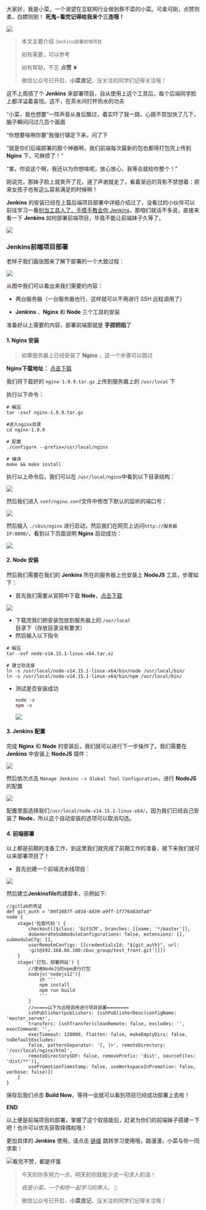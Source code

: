 大家好，我是小菜，一个渴望在互联网行业做到蔡不菜的小菜。可柔可刚，点赞则柔，白嫖则刚！
**死鬼~看完记得给我来个三连哦！**


![](https://cbuc.top/1608553570031.jpg)


>本文主要介绍 `Jenkins部署前端项目`
>
>如有需要，可以参考
>
>如有帮助，不忘 **点赞** ❥
>
>
>微信公众号已开启，**小菜良记**，没关注的同学们记得关注哦！

这不上周搭了个 **Jenkins** 来部署项目，自从使用上这个工具后，每个后端同学脸上都洋溢着喜悦。这不，在茶水间打杯热水的功夫

“小菜，我也想要”一阵声音从身后飘过，着实吓了我一跳，心跳不禁加快了几下，脑子瞬间闪过几百个画面

“你想要啥啊你要”我强行镇定下来，问了下

“就是你们后端部署的那个神器啊，我们前端每次最新的包也都得打包完上传到 **Nginx** 下，可麻烦了！”

“害，你说这个啊，我还以为你想啥呢，放心放心，我等会就给你整个！”

刚说完，那妹子脸上就笑开了花，道了声谢就走了，看着渐远的背影不禁想着：原来女孩子也有这么容易满足的时候啊！

**Jenkins** 的安装已经在上篇后端项目部署中详细介绍过了，没看过的小伙伴可以前往学习一番[别当工具人了，手摸手教会你 Jenkins](https://mp.weixin.qq.com/s/SsLLgwE03ccjOBuWDQLfpQ)，那咱们就话不多说，直接来看一下 **Jenkins** 如何部署前端项目，毕竟不能让前端妹子久等了。

![](https://cbuc.top/1608553488023.gif)

### Jenkins前端项目部署

老样子我们画张图来了解下部署的一个大致过程：

![](https://cbuc.top/1608269183176.png)

从图中我们可以看出来我们需要的内容：

- 两台服务器（一台服务器也行，这样就可以不用进行 SSH 远程调用了）

- **Jenkins** 、**Nginx** 和 **Node** 三个工具的安装

准备好以上需要的内容，部署前端那就是 **手捏把掐**了

#### 1. Nginx 安装

> 如果服务器上已经安装了 **Nginx** ，这一个步骤可以跳过

**Nginx下载地址：** [点击下载](https://nginx.org/download/)

我们将下载好的 `nginx-1.9.9.tar.gz` 上传到服务器上的 `/usr/local` 下

执行以下命令：

```shell
# 解压
tar -zxvf nginx-1.9.9.tar.gz

#进入nginx目录
cd nginx-1.9.9

# 配置
./configure --prefix=/usr/local/nginx

# 编译
make && make install
```

执行以上命令后，我们可以在 `/usr/local/nginx`中看到以下目录结构：

![](https://cbuc.top/1608285198481.png)

然后我们进入 `conf/nginx.conf`文件中修改下默认的监听的端口号：

![](https://cbuc.top/1608285316010.png)

然后输入 `./sbin/nginx` 进行启动，然后我们在网页上访问`http://服务器IP:8090/`，看到以下页面说明 **Nginx** 启动成功：

![](https://cbuc.top/1608285388985.png)

#### 2. Node 安装

然后我们需要在我们的 **Jenkins** 所在的服务器上也安装上 **NodeJS** 工具，步骤如下：

- 首先我们需要从官网中下载 **Node**，[点击下载](http://nodejs.cn/download/)

![](https://cbuc.top/1608354463673.png)

- 下载完我们把安装包放到服务器上的 `/usr/local` 目录下（存放目录没有要求）
- 然后输入以下指令

```shell
# 解压
tar -xvf node-v14.15.1-linux-x64.tar.xz

# 建立软连接
ln -s /usr/local/node-v14.15.1-linux-x64/bin/node /usr/local/bin/
ln -s /usr/local/node-v14.15.1-linux-x64/bin/npm /usr/local/bin/
```

- 测试是否安装成功

  ```shell
  node -v
  npm -v
  ```

  ![](https://cbuc.top/1608355786031.png)

#### 3. Jenkins 配置

完成 **Nginx** 和 **Node** 的安装后，我们就可以进行下一步操作了。我们需要在 **Jenkins** 中安装上 **NodeJS** 插件：

![](https://cbuc.top/1608353942271.png)

然后依次点击 `Manage Jenkins -> Global Tool Configuration`，进行 **NodeJS** 的配置

![](https://cbuc.top/1608358858730.png)

配置里面选择我们`/usr/local/node-v14.15.1-linux-x64/`，因为我们已经自己安装了 **Node**，所以这个自动安装的选项可以取消勾选。

#### 4. 前端部署

以上都是前期的准备工作，到这里我们就完成了前期工作的准备，接下来我们就可以来部署项目了！

- 首先创建一个前端流水线项目：

![](https://cbuc.top/1608359169508.png)

然后建立**Jenkinsfile**构建脚本，示例如下:

```shell
//gitlab的凭证
def git_auth = "89f2087f-a034-4d39-a9ff-1f776dd3dfa8"
node {
    stage('拉取代码') {
        checkout([$class: 'GitSCM', branches: [[name: '*/master']],
        doGenerateSubmoduleConfigurations: false, extensions: [], submoduleCfg: [],
        userRemoteConfigs: [[credentialsId: "${git_auth}", url:
        'git@192.168.66.100:cbuc_group/test_front.git']]])
    }
    stage('打包，部署网站') {
        //使用NodeJS的npm进行打包
        nodejs('nodejs12'){
            sh '''
            npm install
            npm run build
            '''
        }
        //=====以下为远程调用进行项目部署========
        sshPublisher(publishers: [sshPublisherDesc(configName: 'master_server',
        transfers: [sshTransfer(cleanRemote: false, excludes: '', execCommand: '',
        execTimeout: 120000, flatten: false, makeEmptyDirs: false, noDefaultExcludes:
        false, patternSeparator: '[, ]+', remoteDirectory: '/usr/local/nginx/html',
        remoteDirectorySDF: false, removePrefix: 'dist', sourceFiles: 'dist/**')],
        usePromotionTimestamp: false, useWorkspaceInPromotion: false, verbose: false)])
    }
}
```

保存后我们点击 **Build Now**，等待一会就可以看到项目已经成功部署上去啦！

**END**

以上便是前端项目的部署，掌握了这个软技能后，赶紧为你们的前端妹子搭建一下吧！也许可以优先获取择偶权哦！

更加具体的 **Jenkins** 使用，请点击 [链接](https://mp.weixin.qq.com/s/SsLLgwE03ccjOBuWDQLfpQ) 跳转学习使用哦，路漫漫，小菜与你一同求索！

![看完不赞，都是坏蛋](https://imgconvert.csdnimg.cn/aHR0cHM6Ly93d3cuNTJkb3V0dS5jbi9zdGF0aWMvdGVtcC9waWMvOWJkNjhkMTUwZjA3ODdjNTYwYTQzOWRhMzU5YTU4MGEucG5n?x-oss-process=image/format,png#pic_center)
> 今天的你多努力一点，明天的你就能少说一句求人的话！
>
> *我是小菜，一个和你一起学习的男人。* `💋`
>
>
> 微信公众号已开启，**小菜良记**，没关注的同学们记得关注哦！